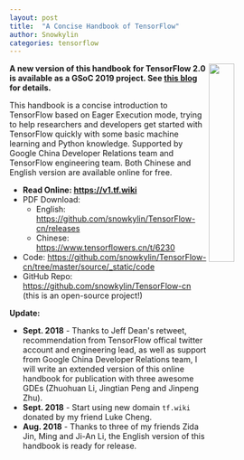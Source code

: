 ```yaml
---
layout: post
title:  "A Concise Handbook of TensorFlow"
author: Snowkylin
categories: tensorflow
---
```


<img style="float: right; width: 30%" src="{{site.url}}/assets/publications/tfhandbook.png">

**A new version of this handbook for TensorFlow 2.0 is available as a GSoC 2019 project. See [this blog](/blogs/gsoc2019.html) for details.**

This handbook is a concise introduction to TensorFlow based on Eager Execution mode, trying to help researchers and developers get started with TensorFlow quickly with some basic machine learning and Python knowledge. Supported by Google China Developer Relations team and TensorFlow engineering team. Both Chinese and English version are available online for free.

- **Read Online: <https://v1.tf.wiki>**
- PDF Download: 
    - English: <https://github.com/snowkylin/TensorFlow-cn/releases>
    - Chinese: <https://www.tensorflowers.cn/t/6230>
- Code: <https://github.com/snowkylin/TensorFlow-cn/tree/master/source/_static/code>
- GitHub Repo: <https://github.com/snowkylin/TensorFlow-cn> (this is an open-source project!)

**Update:**

- **Sept. 2018** - Thanks to Jeff Dean's retweet, recommendation from TensorFlow offical twitter account and engineering lead, as well as support from Google China Developer Relations team, I will write an extended version of this online handbook for publication with three awesome GDEs (Zhuohuan Li, Jingtian Peng and Jinpeng Zhu).
- **Sept. 2018** - Start using new domain `tf.wiki` donated by my friend Luke Cheng.
- **Aug. 2018** - Thanks to three of my friends Zida Jin, Ming and Ji-An Li, the English version of this handbook is ready for release. 